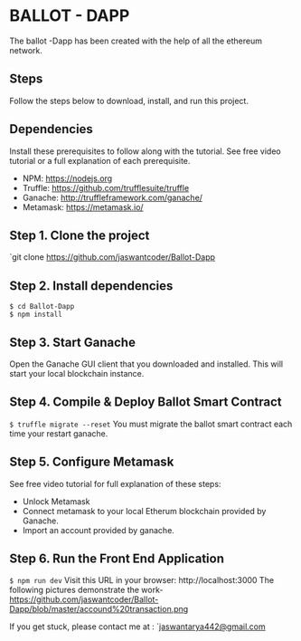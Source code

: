 
# BALLOT - DAPP 
The ballot -Dapp has been created with the help of all the ethereum network.


## Steps

Follow the steps below to download, install, and run this project.

## Dependencies
Install these prerequisites to follow along with the tutorial. See free video tutorial or a full explanation of each prerequisite.
- NPM: https://nodejs.org
- Truffle: https://github.com/trufflesuite/truffle
- Ganache: http://truffleframework.com/ganache/
- Metamask: https://metamask.io/


## Step 1. Clone the project
`git clone https://github.com/jaswantcoder/Ballot-Dapp

## Step 2. Install dependencies
```
$ cd Ballot-Dapp
$ npm install
```
## Step 3. Start Ganache
Open the Ganache GUI client that you downloaded and installed. This will start your local blockchain instance.


## Step 4. Compile & Deploy Ballot Smart Contract
`$ truffle migrate --reset`
You must migrate the ballot smart contract each time your restart ganache.

## Step 5. Configure Metamask
See free video tutorial for full explanation of these steps:
- Unlock Metamask
- Connect metamask to your local Etherum blockchain provided by Ganache.
- Import an account provided by ganache.

## Step 6. Run the Front End Application
`$ npm run dev`
Visit this URL in your browser: http://localhost:3000
The following pictures demonstrate the work-
https://github.com/jaswantcoder/Ballot-Dapp/blob/master/accound%20transaction.png


If you get stuck, please contact me at : `jaswantarya442@gmail.com

